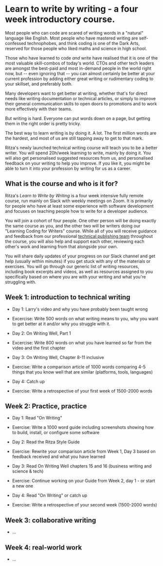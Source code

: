 # Learn to write by writing - a four week introductory course.

Most people who can code are scared of writing words in a "natural" language like English. Most people who have mastered writing are self-confessed technophobes, 
and think coding is one of the Dark Arts, reserved for those people who liked maths and science in high school.

Those who have learned to code *and* write have realised that it is one of the most valuable skill-combos of today's world. CTOs and other tech leaders are amongst the best-paid and most in-demand people in the world right now, but -- even ignoring that -- you can almost certainly be better at your current profession by adding either great writing or rudimentary coding to your skillset, and preferably both. 

Many developers want to get better at writing, whether that's for direct needs like writing documentation or technical articles, or simply to improve their general communication skills to open doors to promotions and to work more effectively with their teams.

But writing is hard. Everyone can put words down on a page, but getting them in the right order is pretty tricky. 

The best way to learn writing is by doing it. A lot. The first million words are the hardest, and most of us are still tapping away to get to that mark.

Ritza's newly launched technical writing course will teach you to be a better writer. You will spend 20h/week learning to write, mainly by doing it. You will also get personalised suggested resources from us, and personalised feedback on your writing to help you improve. If you like it, you might be able to turn it into your profession by writing for us as a career.

## What is the course and who is it for?

Ritza's *Learn to Write by Writing* is a four week intensive fully remote course, run mainly on Slack with weekly meetings on Zoom. It is primarily for people who have at least some experience with software development and focuses on teaching people how to write for a developer audience.

You will join a cohort of four people. One other person will be doing exactly the same course as you, and the other two will be writers doing our "Learning 
Coding for Writers" course. While all of you will receive guidance and feedback from our professional [technical publishing team](#) throughout the course, you will also help and support each other, reviewing each other's work and learning from that alongside your own.

You will share daily updates of your progress on our Slack channel and get help (usually within minutes) if you get stuck with any of the materials or exercises. You will go through our generic list of writing resources, including book excerpts and videos, as well as resources assigned to you specifically based on where you are with your writing and what you're struggling with.


## Week 1: introduction to technical writing
- Day 1: Larry's video and why you have probably been taught wrong
- Excercise: Write 500 words on what writing means to you, why you want to get better at it and/or why you struggle with it.

- Day 2: On Writing Well, Part 1
- Excercise: Write 800 words on what you have learned so far from the video and the first chapter

- Day 3: On Writing Well, Chapter 8-11 inclusive
- Exercise: Write a comparison article of 1000 words comparing 4-5 things that you know well that are similar (platforms, tools, languages)

- Day 4: Catch up
- Exercise: Write a retrospective of your first week of 1500-2000 words


## Week 2: Practice, practice
- Day 1: Read "On Writing"
- Exercise: Write a 1000 word guide including screenshots showing how to build, install, or configure some software

- Day 2: Read the Ritza Style Guide
- Exercise: Rewrite your comparison article from Week 1, Day 3 based on feedback received and what you have learned

- Day 3: Read On Writing Well chapters 15 and 16 (business writing and science & tech)
- Exercise: Continue working on your Guide from Week 2, day 1 - or start a new one

- Day 4: Read "On Writing" or catch up
- Exercise: Write a retrospective of your second week (1500-2000 words)


## Week 3: collaborative writing
- ...

## Week 4: real-world work
- ...
